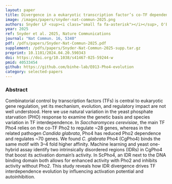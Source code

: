 ```yaml
---
layout: paper
title: Divergence in a eukaryotic transcription factor’s co-TF dependence involves multiple intrinsically disordered regions
image: /images/papers/snyder-nat-commun-2025.png
authors: Snyder LF <sup><i class="small fa fa-asterisk"></i></sup>, O'Brien EM, Zhao J, Liang J, Bruce BJ, Zhang Y, Zhu W, Cassier TH, Schnicker NJ, Zhou X, Gordan R, He BZ <sup><i class="small fa fa-envelope"></i></sup>.
year: 2025
ref: Snyder et al. 2025, Nature Communications
journal: "Nat Commun. 16, 5340"
pdf: /pdfs/papers/Snyder-Nat-Commun-2025.pdf
supplement: /pdfs/papers/Snyder-Nat-Commun-2025-supp.tar.gz
preprint: 10.1101/2024.04.20.590343
doi: https://doi.org/10.1038/s41467-025-59244-w
pmid: 40533454
github: https://github.com/binhe-lab/E013-Pho4-evolution
category: selected-papers
---
```


### Abstract ###

Combinatorial control by transcription factors (TFs) is central to eukaryotic gene regulation, yet its mechanism, evolution, and regulatory impact are not well understood. Here we use natural variation in the yeast phosphate starvation (PHO) response to examine the genetic basis and species variation in TF interdependence. In _Saccharomyces cerevisiae_, the main TF Pho4 relies on the co-TF Pho2 to regulate ~28 genes, whereas in the related pathogen _Candida glabrata_, Pho4 has reduced Pho2 dependence and regulates ~70 genes. We found _C. glabrata_ Pho4 (CgPho4) binds the same motif with 3–4 fold higher affinity. Machine learning and yeast one-hybrid assay identify two intrinsically disordered regions (IDRs) in CgPho4 that boost its activation domain’s activity. In ScPho4, an IDR next to the DNA binding domain both allows for enhanced activity with Pho2 and inhibits activity without Pho2. This study reveals how IDR divergence drives TF interdependence evolution by influencing activation potential and autoinhibition.
